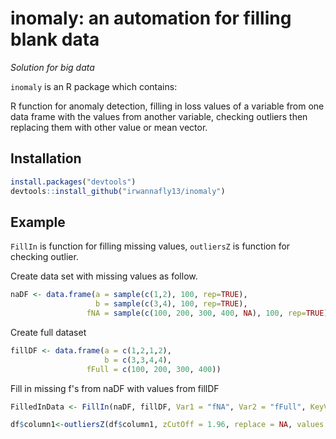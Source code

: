 inomaly: an automation for filling blank data
=====================================================================================================

*Solution for big data*

`inomaly` is an R package which contains:

R function for anomaly detection, filling in loss values of a variable from one data frame with the values from another variable, checking outliers then replacing them with other value or mean vector.

Installation
------------

``` r
install.packages("devtools")
devtools::install_github("irwannafly13/inomaly")
```




Example
------------

`FillIn` is function for filling missing values, 
`outliersZ` is function for checking outlier.


Create data set with missing values as follow.
``` r
naDF <- data.frame(a = sample(c(1,2), 100, rep=TRUE), 
                   b = sample(c(3,4), 100, rep=TRUE), 
                 fNA = sample(c(100, 200, 300, 400, NA), 100, rep=TRUE))
```
Create full dataset
``` r
fillDF <- data.frame(a = c(1,2,1,2), 
                     b = c(3,3,4,4),
                 fFull = c(100, 200, 300, 400))
```
Fill in missing f's from naDF with values from fillDF
``` r
FilledInData <- FillIn(naDF, fillDF, Var1 = "fNA", Var2 = "fFull", KeyVar = c("a", "b"))
```
``` r
df$column1<-outliersZ(df$column1, zCutOff = 1.96, replace = NA, values = FALSE, digits = 4)
```



